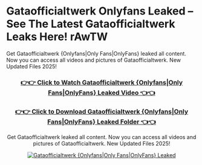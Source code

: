 # Gataofficialtwerk Onlyfans Leaked – See The Latest Gataofficialtwerk Leaks Here! rAwTW

Get Gataofficialtwerk {Onlyfans|Only Fans|OnlyFans} leaked all content. Now you can access all videos and pictures of Gataofficialtwerk. New Updated Files 2025!  
<div align="center">
  
### [👉👉 Click to Watch Gataofficialtwerk {Onlyfans|Only Fans|OnlyFans} Leaked Video 👈👈](https://links2leaks.com/gataofficialtwerk)  
### [👉👉 Click to Download Gataofficialtwerk {Onlyfans|Only Fans|OnlyFans} Leaked Folder 👈👈](https://links2leaks.com/gataofficialtwerk)  

Get Gataofficialtwerk leaked all content. Now you can access all videos and pictures of Gataofficialtwerk. New Updated Files 2025!  

[![Gataofficialtwerk {Onlyfans|Only Fans|OnlyFans} Leaked](https://i.ibb.co/93hzkbrt/l2l.gif)](https://links2leaks.com/gataofficialtwerk)  

</div>
